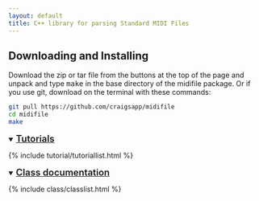 ```yaml
---
layout: default
title: C++ library for parsing Standard MIDI Files
---
```


<h2> Downloading and Installing </h2>

Download the zip or tar file from the buttons at the top of the page
and unpack and type <tt>make</tt> in the base directory of the midifile 
package.  Or if you use git, download on the terminal with these commands:

``` bash
git pull https://github.com/craigsapp/midifile
cd midifile
make
```

<!-- TUTORIAL LIST ------------------------------------------------- -->

<details open>
<summary style="outline:none;">
   <span style="font-weight:600; font-size:130%;"><a href="tutorial">Tutorials</a></span>
</summary>

{% include tutorial/tutoriallist.html %}

</details>

<!-- CLASS LIST ---------------------------------------------------- -->

<details open>
<summary style="outline:none;">
   <span style="font-weight:600; font-size:130%;"><a href="class">Class documentation</a></span>
</summary>

<script>
window.addEventListener('load', function(event) {
   var list = document.querySelectorAll('a');
   for (var i=0; i<list.length; i++) {
      var attrib = list[i].getAttribute('href');
      if (attrib.match(/^Binasc/)) {
         list[i].setAttribute('href', 'class/' + attrib);
      } else if (attrib.match(/^Options/)) {
         list[i].setAttribute('href', 'class/' + attrib);
      } else if (attrib.match(/^MidiMessage/)) {
         list[i].setAttribute('href', 'class/' + attrib);
      } else if (attrib.match(/^MidiEvent/)) {
         list[i].setAttribute('href', 'class/' + attrib);
      } else if (attrib.match(/^MidiEventList/)) {
         list[i].setAttribute('href', 'class/' + attrib);
      } else if (attrib.match(/^MidiFile/)) {
         list[i].setAttribute('href', 'class/' + attrib);
      }
   }
});
</script>

{% include class/classlist.html %}

</details>

